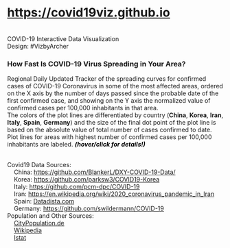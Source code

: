 # <a href="https://covid19viz.github.io">https://covid19viz.github.io</a>
<br>COVID-19 Interactive Data Visualization
<br>Design: #VizbyArcher

### How Fast Is COVID-19 Virus Spreading in Your Area?
Regional Daily Updated Tracker of the spreading curves for confirmed cases of COVID-19 Coronavirus in some of the most affected areas, ordered on the X axis by the number of days passed since the probable date of the first confirmed case, and showing on the Y axis the normalized value of confirmed cases per 100,000 inhabitants in that area.
                                   <br>The colors of the plot lines are differentiated by country (<span style="color:{colors['China']};font-weight: 700;">China</span>, <span style="color:{colors['Korea']};font-weight: 700;">Korea</span>, <span style="color:{colors['Iran']};font-weight: 700;">Iran</span>, <span style="color:{colors['Italy']};font-weight: 700;">Italy</span>, <span style="color:{colors['Spain']};font-weight: 700;">Spain</span>, <span style="color:{colors['Germany']};font-weight: 700;">Germany</span>) and the size of the final dot point of the plot line is based on the absolute value of total number of cases confirmed to date.
                                   <br>Plot lines for areas with highest number of confirmed cases per 100,000 inhabitants are labeled. <span style="font-style:italic;color:black;font-weight: 700;">(hover/click for details!)</span>
                                   <br><span style="color:black; font-style:italic; font-size:{font_s};"></span> 
                                </div>
                            </p>  
                        </div>
Covid19 Data Sources:
                                   <br>&nbsp;&nbsp;&nbsp;&nbsp;China: <a href="https://github.com/BlankerL/DXY-COVID-19-Data/">https://github.com/BlankerL/DXY-COVID-19-Data/</a> 
                                   <br>&nbsp;&nbsp;&nbsp;&nbsp;Korea: <a href="https://github.com/parksw3/COVID19-Korea">https://github.com/parksw3/COVID19-Korea</a> 
                                   <br>&nbsp;&nbsp;&nbsp;&nbsp;Italy: <a href="https://github.com/pcm-dpc/COVID-19">https://github.com/pcm-dpc/COVID-19</a>
                                   <br>&nbsp;&nbsp;&nbsp;&nbsp;Iran: <a href="https://en.wikipedia.org/wiki/2020_coronavirus_pandemic_in_Iran">https://en.wikipedia.org/wiki/2020_coronavirus_pandemic_in_Iran</a>
                                   <br>&nbsp;&nbsp;&nbsp;&nbsp;Spain: <a href="https://github.com/datadista/datasets">Datadista.com</a>
                                   <br>&nbsp;&nbsp;&nbsp;&nbsp;Germany: <a href="https://github.com/swildermann/COVID-19">https://github.com/swildermann/COVID-19</a>
                                   <br>Population and Other Sources:
                                   <br>&nbsp;&nbsp;&nbsp;&nbsp;<a href="https://www.citypopulation.de/">CityPopulation.de</a> 
                                   <br>&nbsp;&nbsp;&nbsp;&nbsp;<a href="https://en.wikipedia.org/wiki/Main_Page">Wikipedia</a>
                                   <br>&nbsp;&nbsp;&nbsp;&nbsp;<a href="https://www.istat.it/en/">Istat</a>
